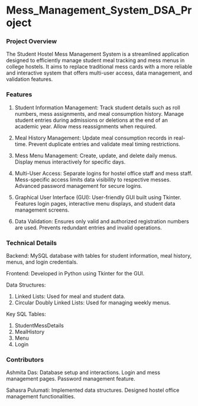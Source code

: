 # Mess_Management_System_DSA_Project
### Project Overview
The Student Hostel Mess Management System is a streamlined application designed to efficiently manage student meal tracking and mess menus in college hostels. It aims to replace traditional mess cards with a more reliable and interactive system that offers multi-user access, data management, and validation features.

### Features
1. Student Information Management:
Track student details such as roll numbers, mess assignments, and meal consumption history.
Manage student entries during admissions or deletions at the end of an academic year.
Allow mess reassignments when required.

2. Meal History Management:
Update meal consumption records in real-time.
Prevent duplicate entries and validate meal timing restrictions.

3. Mess Menu Management:
Create, update, and delete daily menus.
Display menus interactively for specific days.

4. Multi-User Access:
Separate logins for hostel office staff and mess staff.
Mess-specific access limits data visibility to respective messes.
Advanced password management for secure logins.

5. Graphical User Interface (GUI):
User-friendly GUI built using Tkinter.
Features login pages, interactive menu displays, and student data management screens.

6. Data Validation:
Ensures only valid and authorized registration numbers are used.
Prevents redundant entries and invalid operations.

### Technical Details
Backend:
MySQL database with tables for student information, meal history, menus, and login credentials.

Frontend:
Developed in Python using Tkinter for the GUI.

Data Structures:
1. Linked Lists: Used for meal and student data.
2. Circular Doubly Linked Lists: Used for managing weekly menus.

Key SQL Tables:
1. StudentMessDetails
2. MealHistory
3. Menu
4. Login

### Contributors
Ashmita Das:
Database setup and interactions.
Login and mess management pages.
Password management feature.

Sahasra Pulumati:
Implemented data structures.
Designed hostel office management functionalities.
